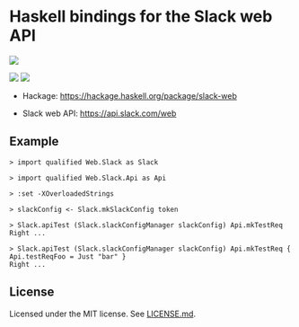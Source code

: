 # Haskell bindings for the Slack web API

[![][1]][0]

[![][3]][2]
[![][5]][4]

[0]: https://circleci.com/gh/jpvillaisaza/slack-web
[1]: https://circleci.com/gh/jpvillaisaza/slack-web.svg?style=svg
[2]: https://www.stackage.org/lts/package/slack-web
[3]: https://www.stackage.org/package/slack-web/badge/lts
[4]: https://www.stackage.org/nightly/package/slack-web
[5]: https://www.stackage.org/package/slack-web/badge/nightly

- Hackage: <https://hackage.haskell.org/package/slack-web>

- Slack web API: <https://api.slack.com/web>

## Example

```
> import qualified Web.Slack as Slack
```

```
> import qualified Web.Slack.Api as Api
```

```
> :set -XOverloadedStrings
```

```
> slackConfig <- Slack.mkSlackConfig token
```

```
> Slack.apiTest (Slack.slackConfigManager slackConfig) Api.mkTestReq
Right ...
```

```
> Slack.apiTest (Slack.slackConfigManager slackConfig) Api.mkTestReq { Api.testReqFoo = Just "bar" }
Right ...
```

## License

Licensed under the MIT license. See [LICENSE.md](LICENSE.md).
